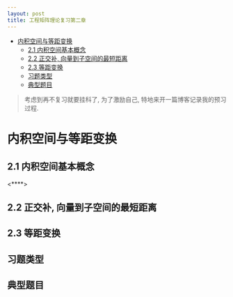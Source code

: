 ```yaml
---
layout: post
title: 工程矩阵理论复习第二章
---
```


<!-- TOC -->

- [内积空间与等距变换](#内积空间与等距变换)
    - [2.1 内积空间基本概念](#21-内积空间基本概念)
    - [2.2 正交补, 向量到子空间的最短距离](#22-正交补-向量到子空间的最短距离)
    - [2.3 等距变换](#23-等距变换)
    - [习题类型](#习题类型)
    - [典型题目](#典型题目)

<!-- /TOC -->

> 考虑到再不复习就要挂科了, 为了激励自己, 特地来开一篇博客记录我的预习过程.

# 内积空间与等距变换



## 2.1 内积空间基本概念

<****>

## 2.2 正交补, 向量到子空间的最短距离



## 2.3 等距变换



## 习题类型


## 典型题目